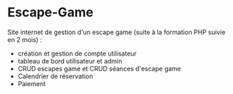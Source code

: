 # Escape-Game

Site internet de gestion d'un escape game (suite à la formation PHP suivie en 2 mois) :
 - création et gestion de compte utilisateur
 - tableau de bord utilisateur et admin
 - CRUD escapes game et CRUD séances d'escape game
 - Calendrier de réservation
 - Paiement
 
